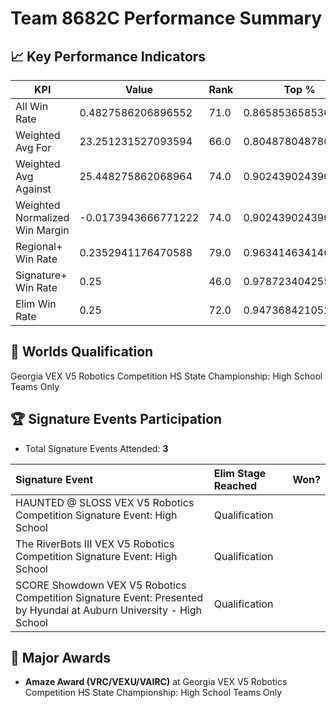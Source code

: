 # Team 8682C Performance Summary

## 📈 Key Performance Indicators
| KPI | Value | Rank | Top % |
| --- | ----- | ---- | ----- |
| All Win Rate | 0.4827586206896552 | 71.0 | 0.8658536585365854 |
| Weighted Avg For | 23.251231527093594 | 66.0 | 0.8048780487804879 |
| Weighted Avg Against | 25.448275862068964 | 74.0 | 0.9024390243902439 |
| Weighted Normalized Win Margin | -0.0173943666771222 | 74.0 | 0.9024390243902439 |
| Regional+ Win Rate | 0.2352941176470588 | 79.0 | 0.9634146341463414 |
| Signature+ Win Rate | 0.25 | 46.0 | 0.9787234042553191 |
| Elim Win Rate | 0.25 | 72.0 | 0.9473684210526315 |


## 🎯 Worlds Qualification
Georgia VEX V5 Robotics Competition HS State Championship: High School Teams Only

## 🏆 Signature Events Participation
- Total Signature Events Attended: **3**

| Signature Event | Elim Stage Reached | Won? |
|:----------------|:-------------------|:----|
| HAUNTED @ SLOSS VEX V5 Robotics Competition Signature Event: High School | Qualification |  |
| The RiverBots III VEX V5 Robotics Competition Signature Event: High School | Qualification |  |
| SCORE Showdown VEX V5 Robotics Competition Signature Event: Presented by Hyundai at Auburn University - High School | Qualification |  |


## 🥇 Major Awards
- **Amaze Award (VRC/VEXU/VAIRC)** at Georgia VEX V5 Robotics Competition HS State Championship: High School Teams Only

